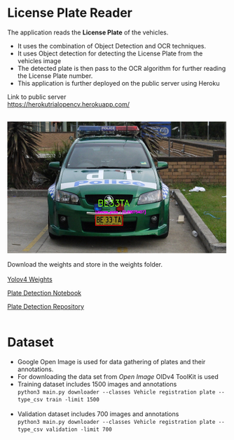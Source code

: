 # License Plate Reader

The application reads the **License Plate** of the vehicles.
* It uses the combination of Object Detection and OCR techniques.
* It uses Object detection for detecting the License Plate from the vehicles image
* The detected plate is then pass to the OCR algorithm for further reading the License Plate number.
* This application is further deployed on the public server using Heroku </br>


Link to public server  
<a href="https://herokutrialopencv.herokuapp.com/">https://herokutrialopencv.herokuapp.com/</a>
<br></br>

<div class="img-responsive">
<img src="https://github.com/sauravakolia/License_Plate_Reader/blob/main/static/detections/00c82d64185293a7.jpg" width="500" height="300">
</div>

Download the weights and store in the weights folder.
<br></br>
<a href="https://drive.google.com/file/d/1-3m0nYWJNWNuZSceAktTHWqJ2odQT1YI/view?usp=sharing">Yolov4 Weights</a>

<a href="https://colab.research.google.com/drive/1aJm4yzsulCxjVWUXOPEW0RAJ68MDbYHa?usp=sharing"> Plate Detection Notebook</a>

<a href="https://github.com/sauravakolia/License_Plate_Detector">Plate Detection Repository</a>
<br></br>

# Dataset
* Google Open Image is used for data gathering of plates and their annotations.
* For downloading the data set from <i>Open Image</i> OIDv4 ToolKit is used
* Training dataset includes 1500 images and annotations</br>
  `python3 main.py downloader --classes Vehicle registration plate --type_csv train -limit 1500`<br></br>
* Validation dataset includes 700 images and annotations</br>
   `python3 main.py downloader --classes Vehicle registration plate --type_csv validation -limit 700`
<br></br>

